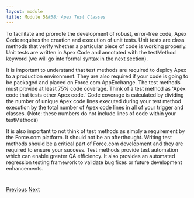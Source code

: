 ```yaml
---
layout: module
title: Module 5&#58; Apex Test Classes
---
```


To facilitate and promote the development of robust, error-free code, Apex Code requires the creation and execution of unit tests. Unit tests are class methods that verify whether a particular piece of code is working properly. Unit tests are written in Apex Code and annotated with the testMethod keyword (we will go into formal syntax in the next section).


It is important to understand that test methods are required to deploy Apex to a production environment. They are also required if your code is going to be packaged and placed on Force.com AppExchange. The test methods must provide at least 75% code coverage. Think of a test method as 'Apex code that tests other Apex code.' Code coverage is calculated by dividing the number of unique Apex code lines executed during your test method execution by the total number of Apex code lines in all of your trigger and classes. (Note: these numbers do not include lines of code within your testMethods)


It is also important to not think of test methods as simply a requirement by the Force.com platform. It should not be an afterthought. Writing test methods should be a critical part of Force.com development and they are required to ensure your success. Test methods provide test automation which can enable greater QA efficiency. It also provides an automated regression testing framework to validate bug fixes or future development enhancements.



<div class="row" style="margin-top:40px;">
<div class="col-sm-12">
<a href="4.2-exercise-edit-and-test-trigger.html" class="btn btn-default"><i class="glyphicon glyphicon-chevron-left"></i> Previous</a>
<a href="5.1-exercise-adding-a-test-class.html" class="btn btn-default pull-right">Next <i class="glyphicon glyphicon-chevron-right"></i></a>
</div>
</div>
